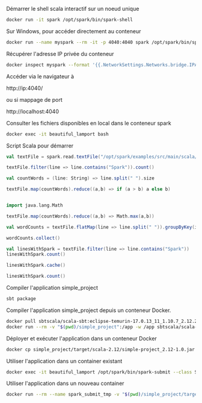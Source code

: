 Démarrer le shell scala interactif sur un noeud unique

```bash
docker run -it spark /opt/spark/bin/spark-shell
```

Sur Windows, pour accéder directement au conteneur

```bash
docker run --name myspark --rm -it -p 4040:4040 spark /opt/spark/bin/spark-shell
```


Récupérer l'adresse IP privée du conteneur

```bash
docker inspect myspark --format '{{.NetworkSettings.Networks.bridge.IPAddress}}'
```

Accéder via le navigateur à

http://ip:4040/

ou si mappage de port

http://localhost:4040

Consulter les fichiers disponibles en local dans le conteneur spark


```bash
docker exec -it beautiful_lamport bash
```



Script Scala pour démarrer

```scala
val textFile = spark.read.textFile("/opt/spark/examples/src/main/scala/org/apache/spark/examples/SparkRemoteFileTest.scala")

textFile.filter(line => line.contains("Spark")).count()

val countWords = (line: String) => line.split(" ").size

textFile.map(countWords).reduce((a,b) => if (a > b) a else b)


import java.lang.Math

textFile.map(countWords).reduce((a,b) => Math.max(a,b))

val wordCounts = textFile.flatMap(line => line.split(" ")).groupByKey(identity).count()

wordCounts.collect()

val linesWithSpark = textFile.filter(line => line.contains("Spark"))
linesWithSpark.count()

linesWithSpark.cache()

linesWithSpark.count()

```

Compiler l'application simple_project

```bash
sbt package
```

Compiler l'application simple_project depuis un conteneur Docker.

```bash
docker pull sbtscala/scala-sbt:eclipse-temurin-17.0.13_11_1.10.7_2.12.20
docker run --rm -v "$(pwd)/simple_project":/app -w /app sbtscala/scala-sbt:eclipse-temurin-17.0.13_11_1.10.7_2.12.20 sbt package
```

Déployer et exécuter l'application dans un conteneur Docker

```bash
docker cp simple_project/target/scala-2.12/simple-project_2.12-1.0.jar beautiful_lamport:/opt/spark/work-dir/

```

Utiliser l'application dans un container existant

```bash
docker exec -it beautiful_lamport /opt/spark/bin/spark-submit --class SimpleApp --master "local[4]" /opt/spark/work-dir/simple-project_2.12-1.0.jar
```

Utiliser l'application dans un nouveau container

```bash
docker run --rm --name spark_submit_tmp -v "$(pwd)/simple_project/target/scala-2.12":/opt/spark/work-dir -it spark /opt/spark/bin/spark-submit --class SimpleApp --master "local[4]" /opt/spark/work-dir/simple-project_2.12-1.0.jar
```